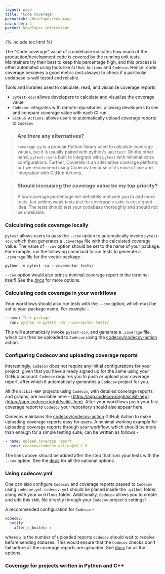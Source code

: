 ```yaml
---
layout: page
title: "Code coverage"
permalink: /developer/coverage
nav_order: 4
parent: Developer information
---
```


{% include toc.html %}

The "Code coverage" value of a codebase indicates how much of the production/development code is covered by the running unit tests. Maintainers try their best to keep this percentage high, and this process is often automated using tools like `GitHub Actions` and `Codecov`. Hence, code coverage becomes a good metric (not always) to check if a particular codebase is well tested and reliable.

Tools and libraries used to calculate, read, and visualize coverage reports:

- `pytest-cov`: allows developers to calculate and visualize the coverage value
- `Codecov`: integrates with remote repositories, allowing developers to see and compare coverage value with each CI run
- `GitHub Actions`: allows users to automatically upload coverage reports to `Codecov`

> ### Are there any alternatives?
>
> `coverage.py` is a popular Python library used to calculate coverage values, but it is usually paired with python's `unittest`. On the other hand, `pytest-cov` is built to integrate with `pytest` with minimal extra configurations. Further, Coveralls is an alternative coverage platform, but we recommend using Codecov because of its ease of use and integration with GitHub Actions.

> ### Should increasing the coverage value be my top priority?
>
> A low coverage percentage will definitely motivate you to add more tests, but adding weak tests just for coverage's sake is not a good idea. The tests should test your codebase thoroughly and should not be unreliable.

### Calculating code coverage locally

`pytest` allows users to pass the `--cov` option to automatically invoke `pytest-cov`, which then generates a `.coverage` file with the calculated coverage value. The value of `--cov` option should be set to the name of your package. For example, run the following command to run tests to generate a `.coverage` file for the vector package -

```
python -m pytest -ra --cov=vector tests/
```

`--cov` option would also print a minimal coverage report in the terminal itself! See the [docs](https://pytest-cov.readthedocs.io/en/latest/) for more options.

### Calculating code coverage in your workflows

Your workflows should also run tests with the `--cov` option, which must be set to your package name. For example -

```yaml
- name: Test package
  run: python -m pytest -ra --cov=vector tests/
```

This will automatically invoke `pytest-cov`, and generate a `.coverage` file, which can then be uploaded to `Codecov` using the [codecov/codecov-action](https://github.com/codecov/codecov-action) action.

### Configuring Codecov and uploading coverage reports

Interestingly, `Codecov` does not require any initial configurations for your project, given that you have already signed up for the same using your GitHub account. `Codecov` requires you to push or upload your coverage report, after which it automatically generates a `Codecov` project for you.

All the `Scikit-HEP` projects using `Codecov`, with detailed coverage reports and graphs, are available here - [https://app.codecov.io/gh/scikit-hep](https://app.codecov.io/gh/scikit-hep). After your workflows push your first coverage report to `Codecov` your repository should also appear here.

Codecov maintains the [codecov/codecov-action](https://github.com/codecov/codecov-action) GitHub Action to make uploading coverage reports easy for users. A minimal working example for uploading coverage reports through your workflow, which should be more than enough for a simple testing suite, can be written as follows -

```yaml
- name: Upload coverage report
  uses: codecov/codecov-action@v3.1.0
```

The lines above should be added after the step that runs your tests with the `--cov` option. See the [docs](https://github.com/codecov/codecov-action#usage) for all the optional options.

### Using codecov.yml

One can also configure `Codecov` and coverage reports passed to `Codecov` using `codecov.yml`. `codecov.yml` should be placed inside the `.github` folder, along with your `workflows` folder. Additionally, `Codecov` allows you to create and edit this `YAML` file directly through your `Codecov` project's settings!

A recommended configuration for `Codecov` -

```yaml
codecov:
  notify:
    after_n_builds: x
```

where `x` is the number of uploaded reports `Codecov` should wait to receive before sending statuses. This would ensure that the `Codecov` checks don't fail before all the coverage reports are uploaded. See [docs](https://docs.codecov.com/docs/codecov-yaml) for all the options.

### Coverage for projects written in Python and C++

<!-- TODO -->
